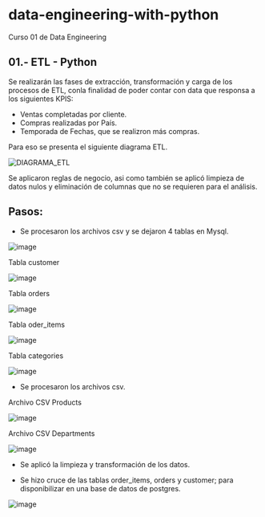 # data-engineering-with-python
Curso 01 de Data Engineering

## 01.- ETL - Python
Se realizarán las fases de extracción, transformación y carga de los procesos de ETL, conla finalidad de poder contar con data que responsa a los siguientes KPIS:
- Ventas completadas por cliente.
- Compras realizadas por País.
- Temporada de Fechas, que se realizron más compras.

Para eso se presenta el siguiente diagrama ETL.

![DIAGRAMA_ETL](https://user-images.githubusercontent.com/76765706/177062651-33d10509-5e02-4c48-9791-04a1d813896f.png)

Se aplicaron reglas de negocio, asi como también se aplicó limpieza de datos nulos y eliminación de columnas que no se requieren para el análisis.

## Pasos:

- Se procesaron los archivos csv y se dejaron 4 tablas en Mysql.

![image](https://user-images.githubusercontent.com/76765706/177063022-ca74e63c-68fb-4c7c-9811-d535e7e2a6e1.png)


Tabla customer

![image](https://user-images.githubusercontent.com/76765706/177063039-27d1d299-2dc3-4890-b638-b0d69d1af010.png)


Tabla orders

![image](https://user-images.githubusercontent.com/76765706/177063059-386ba167-431b-48e5-a626-7b34ccc715b6.png)


Tabla oder_items

![image](https://user-images.githubusercontent.com/76765706/177063084-345ecb28-74fa-4c0b-95d8-60057fb939fb.png)


Tabla categories

![image](https://user-images.githubusercontent.com/76765706/177063103-2feaa5eb-48b9-412c-b5e1-c201af0e5cdb.png)


- Se procesaron los archivos csv.

Archivo CSV Products

![image](https://user-images.githubusercontent.com/76765706/177063139-c90305c7-54bb-42d7-a02b-a381a6dcc833.png)


Archivo CSV Departments

![image](https://user-images.githubusercontent.com/76765706/177063177-7b9ce3ca-e5de-4ef0-bec2-a5623c370a8b.png)


- Se aplicó la limpieza y transformación de los datos.

- Se hizo cruce de las tablas order_items, orders y customer; para disponibilizar en una base de datos de postgres.

![image](https://user-images.githubusercontent.com/76765706/177063212-63614fc0-0fa9-4248-b1c4-3e11e03864a5.png)


